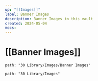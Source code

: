 ```yaml
---
up: "[[Images]]"
label: Banner Images
description: Banner Images in this vault
created: 2024-05-04
mocs:
---
```

# [[Banner Images]]
```img-gallery
path: "30 Library/Images/Banner Images"
```
```img-gallery
path: "30 Library/Images"
```
